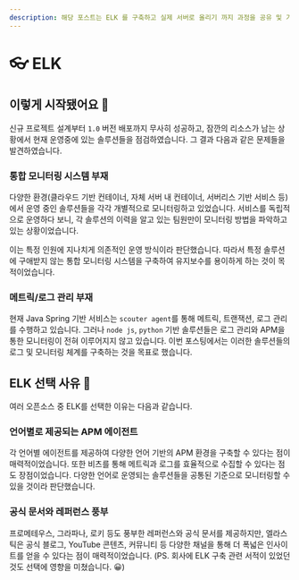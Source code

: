 ```yaml
---
description: 해당 포스트는 ELK 를 구축하고 실제 서버로 올리기 까지 과정을 공유 및 기록하기 위한 과정을 작성하기위해 작성하였습니다.
---
```


# 👓 ELK

## **이렇게 시작됐어요 🚨**

신규 프로젝트 설계부터 `1.0` 버전 배포까지 무사히 성공하고, 잠깐의 리소스가 남는 상황에서 현재 운영중에 있는 솔루션들을 점검하였습니다. 그 결과 다음과 같은 문제들을 발견하였습니다.

### 통합 모니터링 시스템 부재

다양한 환경(클라우드 기반 컨테이너, 자체 서버 내 컨테이너, 서버리스 기반 서비스 등)에서 운영 중인 솔루션들을 각각 개별적으로 모니터링하고 있었습니다. 서비스를 독립적으로 운영하다 보니, 각 솔루션의 이력을 알고 있는 팀원만이 모니터링 방법을 파악하고 있는 상황이었습니다.

이는 특정 인원에 지나치게 의존적인 운영 방식이라 판단했습니다. 따라서 특정 솔루션에 구애받지 않는 통합 모니터링 시스템을 구축하여 유지보수를 용이하게 하는 것이 목적이었습니다.



### 메트릭/로그 관리 부재

현재 Java Spring 기반 서비스는 `scouter agent`를 통해 메트릭, 트랜잭션, 로그 관리를 수행하고 있습니다. 그러나 `node js`, `python` 기반 솔루션들은 로그 관리와 APM을 통한 모니터링이 전혀 이루어지지 않고 있습니다. 이번 포스팅에서는 이러한 솔루션들의 로그 및 모니터링 체계를 구축하는 것을 목표로 했습니다.



## ELK 선택 사유 🎈

여러 오픈소스 중 ELK를 선택한 이유는 다음과 같습니다.

### 언어별로 제공되는 APM 에이전트

각 언어별 에이전트를 제공하여 다양한 언어 기반의 APM 환경을 구축할 수 있다는 점이 매력적이었습니다. 또한 비츠를 통해 메트릭과 로그를 효율적으로 수집할 수 있다는 점도 장점이었습니다. 다양한 언어로 운영되는 솔루션들을 공통된 기준으로 모니터링할 수 있을 것이라 판단했습니다.

### 공식 문서와 레퍼런스 풍부

프로메테우스, 그라파나, 로키 등도 풍부한 레퍼런스와 공식 문서를 제공하지만, 엘라스틱은 공식 블로그, YouTube 콘텐츠, 커뮤니티 등 다양한 채널을 통해 더 폭넓은 인사이트를 얻을 수 있다는 점이 매력적이었습니다. (PS. 회사에 ELK 구축 관련 서적이 있었던 것도 선택에 영향을 미쳤습니다. 😀)



